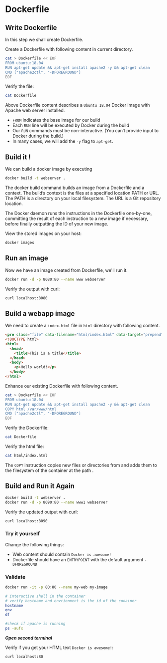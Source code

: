 # Dockerfile

## Write Dockerfile
In this step we shall create Dockerfile. 

Create a Dockerfile with following content in current directory.
```bash
cat > Dockerfile << EOF
FROM ubuntu:18.04
RUN apt-get update && apt-get install apache2 -y && apt-get clean
CMD ["apache2ctl", "-DFOREGROUND"]
EOF
```

Verify the file: 
```bash
cat Dockerfile
```

Above Dockerfile content describes a `Ubuntu 18.04` Docker image with Apache web server installed.

- `FROM` indicates the base image for our build
- Each `RUN` line will be executed by Docker during the build
- Our `RUN` commands must be non-interactive. (You can‘t provide input to Docker during the build.)
- In many cases, we will add the `-y` flag to `apt-get`.

## Build it !

We can build a docker image by executing 
```bash
docker build -t webserver .
```

The docker build command builds an image from a Dockerfile and a context. The 
build’s context is the files at a specified location PATH or URL. The PATH is a 
directory on your local filesystem. The URL is a Git repository location.

The Docker daemon runs the instructions in the Dockerfile one-by-one, committing 
the result of each instruction to a new image if necessary, before finally 
outputting the ID of your new image.

View the stored images on your host:
```bash
docker images
```

## Run an image

Now we have an image created from Dockerfile, we'll run it.
```bash
docker run -d -p 8080:80 --name www webserver
```

Verify the output with curl:
```bash
curl localhost:8080
```

## Build a webapp image

We need to create a `index.html` file in `html` directory with following content.

```html
<pre class="file" data-filename="html/index.html" data-target="prepend">
<!DOCTYPE html>
<html>
  <head>
    <title>This is a title</title>
  </head>
  <body>
    <p>Hello world!</p>
  </body>
</html>
```

Enhance our existing Dockerfile with following content.
```bash
cat > Dockerfile << EOF
FROM ubuntu:18.04
RUN apt-get update && apt-get install apache2 -y && apt-get clean
COPY html /var/www/html
CMD ["apache2ctl", "-DFOREGROUND"]
EOF
```

Verify the Dockerfile: 
```bash
cat Dockerfile
```

Verify the html file: 
```bash
cat html/index.html
```

The `COPY` instruction copies new files or directories from <src> and adds them 
to the filesystem of the container at the path <dest>.

## Build and Run it Again 

```bash
docker build -t webserver .
docker run -d -p 8090:80 --name www1 webserver
```

Verify the updated output with curl:
```bash
curl localhost:8090
```

### Try it yourself

Change the following things:
* Web content should contain `Docker is awesome!`
* Dockerfile should have an `ENTRYPOINT` with the default argument `-DFOREGROUND`

### Validate

```bash
docker run -it -p 80:80 --name my-web my-image

# interactive shell in the container
# verify hostname and envrionment is the id of the conainer
hostname
env
df

#check if apache is running
ps -aufx
```

***Open second terminal***

Verify if you get your HTML text `Docker is awesome!`:

```bash
curl localhost:80
```
